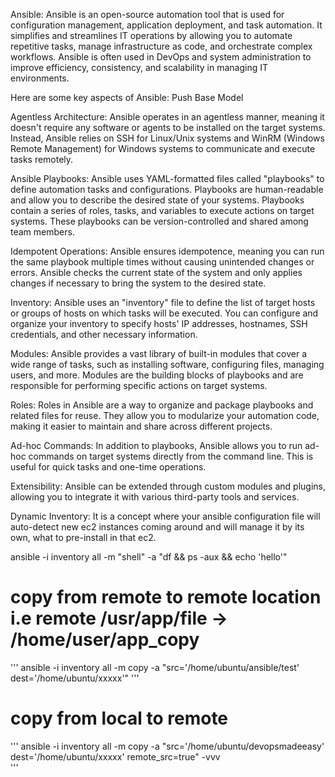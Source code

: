 

Ansible: Ansible is an open-source automation tool that is used for configuration management, application deployment, and task automation. It simplifies and streamlines IT operations by allowing you to automate repetitive tasks, manage infrastructure as code, and orchestrate complex workflows. Ansible is often used in DevOps and system administration to improve efficiency, consistency, and scalability in managing IT environments.


Here are some key aspects of Ansible: Push Base Model

Agentless Architecture: Ansible operates in an agentless manner, meaning it doesn't require any software or agents to be installed on the target systems. Instead, Ansible relies on SSH for Linux/Unix systems and WinRM (Windows Remote Management) for Windows systems to communicate and execute tasks remotely.

Ansible Playbooks: Ansible uses YAML-formatted files called "playbooks" to define automation tasks and configurations. Playbooks are human-readable and allow you to describe the desired state of your systems. Playbooks contain a series of roles, tasks, and variables to execute actions on target systems. These playbooks can be version-controlled and shared among team members.

Idempotent Operations: Ansible ensures idempotence, meaning you can run the same playbook multiple times without causing unintended changes or errors. Ansible checks the current state of the system and only applies changes if necessary to bring the system to the desired state.

Inventory: Ansible uses an "inventory" file to define the list of target hosts or groups of hosts on which tasks will be executed. You can configure and organize your inventory to specify hosts' IP addresses, hostnames, SSH credentials, and other necessary information.

Modules: Ansible provides a vast library of built-in modules that cover a wide range of tasks, such as installing software, configuring files, managing users, and more. Modules are the building blocks of playbooks and are responsible for performing specific actions on target systems.

Roles: Roles in Ansible are a way to organize and package playbooks and related files for reuse. They allow you to modularize your automation code, making it easier to maintain and share across different projects.

Ad-hoc Commands: In addition to playbooks, Ansible allows you to run ad-hoc commands on target systems directly from the command line. This is useful for quick tasks and one-time operations.

Extensibility: Ansible can be extended through custom modules and plugins, allowing you to integrate it with various third-party tools and services.

Dynamic Inventory: It is a concept where your ansible configuration file will auto-detect new ec2 instances coming around and will manage it by its own, what to pre-install in that ec2.


ansible -i inventory all -m "shell" -a "df && ps -aux  &&  echo 'hello'"

# copy from  remote to remote location i.e remote /usr/app/file -> /home/user/app_copy
'''
ansible -i inventory all -m copy -a "src='/home/ubuntu/ansible/test' dest='/home/ubuntu/xxxxx'" 
'''

# copy from local to remote
'''
ansible -i inventory all -m copy -a "src='/home/ubuntu/devopsmadeeasy' dest='/home/ubuntu/xxxxx' remote_src=true" -vvv  
'''